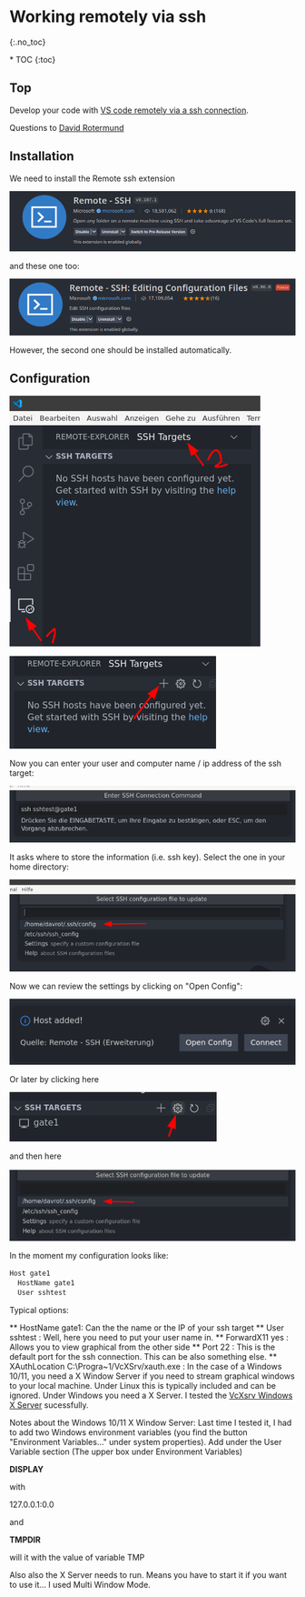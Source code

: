 # Working remotely via ssh
{:.no_toc}

<nav markdown="1" class="toc-class">
* TOC
{:toc}
</nav>

## Top

Develop your code with [VS code remotely via a ssh connection](https://code.visualstudio.com/docs/remote/ssh).

Questions to [David Rotermund](mailto:davrot@uni-bremen.de)

## Installation

We need to install the Remote ssh extension

![image0](image0.png)

and these one too:

![image1](image1.png)

However, the second one should be installed automatically. 

## Configuration

![image2](2022-04-01_17-17.png)

![image3](2022-04-01_17-22.png)

Now you can enter your user and computer name / ip address of the ssh target:

![image4](2022-04-01_17-24.png)

It asks where to store the information (i.e. ssh key). Select the one in your home directory: 

![image5](2022-04-01_17-25.png)

Now we can review the settings by clicking on "Open Config": 

![image6](2022-04-01_17-25_1.png)

Or later by clicking here

![image7](2022-04-01_17-28.png)

and then here

![image8](2022-04-01_17-29.png)

In the moment my configuration looks like:

```python
Host gate1
  HostName gate1
  User sshtest
```

Typical options:

** HostName gate1: Can the the name or the IP of your ssh target
** User sshtest : Well, here you need to put your user name in.
** ForwardX11 yes : Allows you to view graphical from the other side
** Port 22 : This is the default port for the ssh connection. This can be also something else.
** XAuthLocation C:\Progra~1/VcXSrv/xauth.exe : In the case of a Windows 10/11, you need a X Window Server if you need to stream graphical windows to your local machine. Under Linux this is typically included and can be ignored. Under Windows you need a X Server. I tested the [VcXsrv Windows X Server](https://sourceforge.net/projects/vcxsrv/) sucessfully. 

Notes about the Windows 10/11 X Window Server: Last time I tested it, I had to add two Windows environment variables (you find the button "Environment Variables..." under system properties). Add under the User Variable section (The upper box under Environment Variables)

**DISPLAY**

with

127.0.0.1:0.0

and 

**TMPDIR** 

will it with the value of variable TMP

Also also the X Server needs to run. Means you have to start it if you want to use it... I used Multi Window Mode.

```python
```
